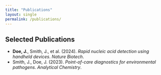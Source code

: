 ```yaml
---
title: "Publications"
layout: single
permalink: /publications/
---
```


## Selected Publications

- **Doe, J.**, Smith, J., et al. (2024). *Rapid nucleic acid detection using handheld devices*. _Nature Biotech_.
- Smith, J., Doe, J. (2023). *Point-of-care diagnostics for environmental pathogens*. _Analytical Chemistry_.
